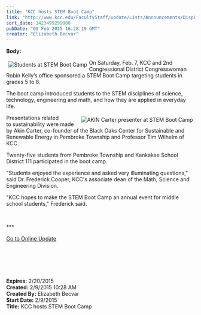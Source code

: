 ```yaml
---
title: "KCC hosts STEM Boot Camp"
link: "http://www.kcc.edu/FacultyStaff/update/Lists/Announcements/DispForm.aspx?ID=1814"
sort_date: 1423499299000
pubDate: "09 Feb 2015 16:28:19 GMT"
creator: "Elizabeth Becvar"
---
```


<div><b>Body:</b> <div class="ExternalClass6B14BCFF9E774AA7A61A032BC3916365"><p><img alt="Students at STEM Boot Camp" src="/FacultyStaff/update/PublishingImages/STEM_students.jpg" style="vertical-align:auto;float:left;margin:5px" />On Saturday, Feb. 7, KCC and 2nd Congressional District Congresswoman Robin Kelly’s office sponsored a STEM Boot Camp targeting students in grades 5 to 8.  </p>
<p>The boot camp introduced students to the STEM disciplines of science, technology, engineering and math, and how they are applied in everyday life.  </p>
<p><img alt="AKIN Carter presenter at STEM Boot Camp" src="/FacultyStaff/update/PublishingImages/STEM_Presenter.jpg" style="vertical-align:auto;float:right;margin:5px" />Presentations related to sustainability were made by Akin Carter, co-founder of the Black Oaks Center for Sustainable and Renewable Energy in Pembroke Township and Professor Tim Wilhelm of KCC.  </p>
<p>Twenty-five students from Pembroke Township and Kankakee School District 111 participated in the boot camp.</p>
<p>&quot;Students enjoyed the experience and asked very illuminating questions,&quot; said Dr. Frederick Cooper, KCC's associate dean of the Math, Science and Engineering Division.</p>
<p>&quot;KCC hopes to make the STEM Boot Camp an annual event for middle school students,&quot; Frederick said.</p>
<p> </p>
<p>***</p>
<p><a href="/FacultyStaff/update/Pages/dailyupdate.aspx">Go to Online Update</a></p>
<p><br /><br /><br /> </p></div></div>
<div><b>Expires:</b> 2/20/2015</div>
<div><b>Created:</b> 2/9/2015 10:28 AM</div>
<div><b>Created By:</b> Elizabeth Becvar</div>
<div><b>Start Date:</b> 2/9/2015</div>
<div><b>Title:</b> KCC hosts STEM Boot Camp</div>
